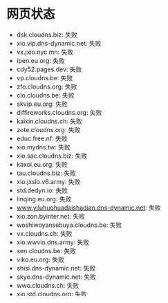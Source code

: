 # 网页状态
- dsk.cloudns.biz: 失败
- xio.vip.dns-dynamic.net: 失败
- vx.jxio.nyc.mn: 失败
- ipen.eu.org: 失败
- cdy52.pages.dev: 失败
- vp.cloudns.be: 失败
- zfo.cloudns.org: 失败
- clo.cloudns.be: 失败
- skvip.eu.org: 失败
- diffireworks.cloudns.org: 失败
- kaixin.cloudns.ch: 失败
- zote.cloudns.org: 失败
- educ.free.nf: 失败
- xio.mydns.tw: 失败
- xio.sac.cloudns.biz: 失败
- kaxoi.eu.org: 失败
- tau.cloudns.biz: 失败
- xio.jxsio.v6.army: 失败
- std.dedyn.io: 失败
- linqing.eu.org: 失败
- www.yiluhuohuadaishadian.dns-dynamic.net: 失败
- xio.zon.byinter.net: 失败
- woshiwoyansebuya.cloudns.be: 失败
- vx.cloudns.ch: 失败
- xio.wwvio.dns.army: 失败
- sen.cloudns.be: 失败
- viko.eu.org: 失败
- shisi.dns-dynamic.net: 失败
- skyo.dns-dynamic.net: 失败
- wwo.cloudns.ch: 失败
- xio.std.cloudns.org: 失败
- educ.cloudns.biz: 失败
- ricpig.eu.org: 失败
- std.great-site.net: 失败
- xio.zos.22web.org: 失败
- std.000.pe: 失败
- uto.cloudns.ch: 失败
- edu.42web.io: 失败
- miao.dns-dynamic.net: 失败
- xongan.eu.org: 失败
- xio.live-on.net: 失败
- xio.zoten.onflashdrive.app: 失败
- www.xiaomaomi.dns-dynamic.net: 失败
- fox.dns-dynamic.net: 失败
- stds.eu.org: 失败
- sac.cloudns.biz: 失败
- xio.std.000.pe: 失败
- si.cloudns.be: 失败
- virgo.cloudns.biz: 失败
- vel.veco.nyc.mn: 失败
- beer.dns-dynamic.net: 失败
- www.muppets.cloudns.ch: 失败
- svip.cloudns.org: 失败
- xio.soho.lovedub.net: 失败
- kenelm.cloudns.ch: 失败
- wwo.cloudns.nz: 失败
- edu.tkpk.cc: 失败
- xio.zon.myredirect.us: 失败
- xio.keyword-on.net: 失败
- bre.cloudns.ch: 失败
- mov.cloudns.org: 失败
- vice.cloudns.be: 失败
- zot.dedyn.io: 失败
- xio.xn--ebbpo8a.xn--y9a3aq: 失败
- cf.mokin.nyc.mn: 失败
- siv.cloudns.ph: 失败
- ven.cloudns.biz: 失败
- cdue.cloudns.ch: 失败
- xio.zoxte.v6.rocks: 失败
- kcoco.eu.org: 失败
- xio.stu.loveslife.biz: 失败
- vercl.eu.org: 失败
- duf.cloudns.ch: 失败
- www.liniang.cloudns.be: 失败
- xio.edu.publicvm.com: 失败
- daiwen.infinityfreeapp.com: 失败
- muppets.cloudns.ch: 失败
- xio.zoxte.v6.army: 失败
- xio.zot.rf.gd: 失败
- std.cloudns.org: 失败
- xeo.dedyn.io: 失败
- xio.siv.cloudns.ph: 失败
- zoot.unaux.com: 失败
- xio.lzhoo.v6.navy: 失败
- edu.lovestoblog.com: 失败
- inwen.wuaze.com: 失败
- xioo.wwo.cloudns.nz: 失败
- xio.gzos.link: 失败
- chatz.lovestoblog.com: 失败
- xio.wwv.cloudns.be: 失败
- linwen.rf.gd: 失败
- xioo.educ.line.pm: 失败
- wwv.cloudns.be: 失败
- vp.dns-dynamic.net: 失败
- vipn.eu.org: 失败
- linqin.eu.org: 失败
- suke.eu.org: 失败
- xio.std.cloudns.ch: 失败
- skyle.eu.org: 失败
- pan.cloudns.org: 失败
- lzi.cloudns.ch: 失败
- xio.zoot.myfw.us: 失败
- ipzo.eu.org: 失败
- xio.zoxte.dns.navy: 失败
- std.kesug.com: 失败
- edu.ezpz.work: 失败
- sch.cloudns.be: 失败
- xiolin.dns-dynamic.net: 失败
- xioo.jxios.dynv6.net: 失败
- vercel.dns-dynamic.net: 失败
- xio.wjg.jp: 失败
- vipk.eu.org: 失败
- xio.zon.lookin.at: 失败
- xio.gzos.rr.nu: 失败
- woxy.xio.keyword-on.net: 失败
- zfo.dns-dynamic.net: 失败
- xio.std.kesug.com: 失败
- xio.xeo.dedyn.io: 失败
- zoon.wuaze.com: 失败
- zosx.eu.org: 失败
- soho.perslist.com: 失败
- wvvp.eu.org: 失败
- vip.dns-dynamic.net: 失败
- wonder.dynx.me: 失败
- xio.xiaohhh.xyz: 失败
- zok.free.nf: 失败
- vast.cloudns.ch: 失败
- xioo.kaxoi.eu.org: 失败
